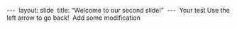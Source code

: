 ---  
layout: slide  
title: “Welcome to our second slide!”  
---  
Your test
Use the left arrow to go back!  
Add some modification
